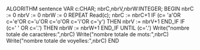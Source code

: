 ALGORITHM sentence
VAR 
    c:CHAR;
    nbrC,nbrV,nbrW:INTEGER;
BEGIN
    nbrC := 0
    nbrV := 0
    nbrW := 0
    REPEAT
      Read(c); 
      nbrC := nbrC+1
      IF (c= 'a'OR c='e'OR c='u'OR c='o'OR c='i'OR c='y') THEN
      nbrV := nbrV+1
      END_IF
      IF (c=' ' OR c='.') THEN
      nbrW := nbrW+1
      END_IF
    UNTIL (c='.')
    Write("nombre totale de caractères:",nbrC)
    Write("nombre totale de mots:",nbrC)
    Write("nombre totale de voyelles:",nbrC)
END
